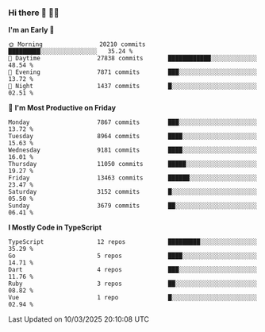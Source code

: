 ### Hi there 👋 🧑‍💻



<!--START_SECTION:waka-->
**I'm an Early 🐤** 

```text
🌞 Morning                20210 commits       █████████░░░░░░░░░░░░░░░░   35.24 % 
🌆 Daytime                27838 commits       ████████████░░░░░░░░░░░░░   48.54 % 
🌃 Evening                7871 commits        ███░░░░░░░░░░░░░░░░░░░░░░   13.72 % 
🌙 Night                  1437 commits        █░░░░░░░░░░░░░░░░░░░░░░░░   02.51 % 
```
📅 **I'm Most Productive on Friday** 

```text
Monday                   7867 commits        ███░░░░░░░░░░░░░░░░░░░░░░   13.72 % 
Tuesday                  8964 commits        ████░░░░░░░░░░░░░░░░░░░░░   15.63 % 
Wednesday                9181 commits        ████░░░░░░░░░░░░░░░░░░░░░   16.01 % 
Thursday                 11050 commits       █████░░░░░░░░░░░░░░░░░░░░   19.27 % 
Friday                   13463 commits       ██████░░░░░░░░░░░░░░░░░░░   23.47 % 
Saturday                 3152 commits        █░░░░░░░░░░░░░░░░░░░░░░░░   05.50 % 
Sunday                   3679 commits        ██░░░░░░░░░░░░░░░░░░░░░░░   06.41 % 
```


**I Mostly Code in TypeScript** 

```text
TypeScript               12 repos            █████████░░░░░░░░░░░░░░░░   35.29 % 
Go                       5 repos             ████░░░░░░░░░░░░░░░░░░░░░   14.71 % 
Dart                     4 repos             ███░░░░░░░░░░░░░░░░░░░░░░   11.76 % 
Ruby                     3 repos             ██░░░░░░░░░░░░░░░░░░░░░░░   08.82 % 
Vue                      1 repo              █░░░░░░░░░░░░░░░░░░░░░░░░   02.94 % 
```




 Last Updated on 10/03/2025 20:10:08 UTC
<!--END_SECTION:waka-->


